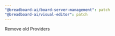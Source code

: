 ```yaml
---
"@breadboard-ai/board-server-management": patch
"@breadboard-ai/visual-editor": patch
---
```


Remove old Providers
